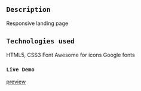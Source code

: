 ## `Description`
Responsive landing page

## `Technologies used`
HTML5, CSS3
Font Awesome for icons
Google fonts 

### `Live Demo`
[preview](https://efatsamir.github.io/landing-page/)